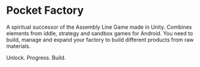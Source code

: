 # Pocket Factory
A spiritual successor of the Assembly Line Game made in Unity. Combines elements from iddle, strategy and sandbox games for Android. You need to build, manage and expand your factory to build different products from raw materials. 

Unlock. Progress. Build.
